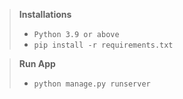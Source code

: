 > **Installations**
>
> - ``Python 3.9 or above``
> - ``pip install -r requirements.txt``


> **Run App**
>
> - ``python manage.py runserver``
>
